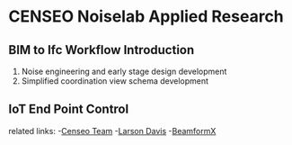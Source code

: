 # CENSEO Noiselab Applied Research
## BIM to Ifc Workflow Introduction
1. Noise engineering and early stage design development
2. Simplified coordination view schema development


## IoT End Point Control

related links:
-[Censeo Team](https://www.censeo.design)
-[Larson Davis](http://www.larsondavis.com/Products/NoiseMonitoringSystems)
-[BeamformX](https://www.optinav.com/beamformx-aeroacoustic-detector)
